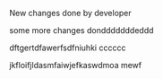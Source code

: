 New changes done by developer

some more changes dondddddddeddd

dftgertdfawerfsdfniuhki
cccccc

jkfloifjldasmfaiwjefkaswdmoa mewf

